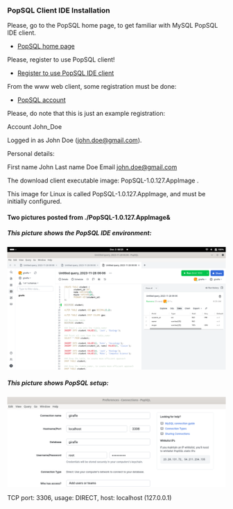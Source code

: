 ### PopSQL Client IDE Installation

Please, go to the PopSQL home page, to get familiar with MySQL
PopSQL IDE client.

* [PopSQL home page](https://popsql.com/)

Please, register to use PopSQL client!

* [Register to use PopSQL IDE client](https://popsql.com/users/sign_up)

From the www web client, some registration must be done:

* [PopSQL account](https://popsql.com/account)

Please, do note that this is just an example registration:

Account		John_Doe

Logged in as John Doe (john.doe@gmail.com).

Personal details:

First name	John
Last name	Doe
Email		john.doe@gmail.com

The download client executable image: PopSQL-1.0.127.AppImage .

This image for Linux is called PopSQL-1.0.127.AppImage, and must
be initially configured.

#### Two pictures posted from ./PopSQL-1.0.127.AppImage&

##### This picture shows the PopSQL IDE environment:

![](PopSQL_Client.png)

##### This picture shows PopSQL setup:

![](Preferences-Connections-PopSQL.png)

TCP port: 3306, usage: DIRECT, host: localhost (127.0.0.1)
